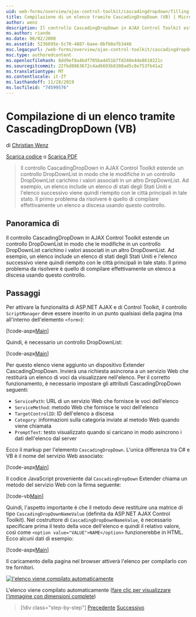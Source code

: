 ```yaml
---
uid: web-forms/overview/ajax-control-toolkit/cascadingdropdown/filling-a-list-using-cascadingdropdown-vb
title: Compilazione di un elenco tramite CascadingDropDown (VB) | Microsoft Docs
author: wenz
description: Il controllo CascadingDropDown in AJAX Control Toolkit estende un controllo DropDownList in modo che le modifiche in un controllo DropDownList carichino i valori associati in un altr...
ms.author: riande
ms.date: 06/02/2008
ms.assetid: 5236695e-5c70-4887-baee-0bfb0afb3448
msc.legacyurl: /web-forms/overview/ajax-control-toolkit/cascadingdropdown/filling-a-list-using-cascadingdropdown-vb
msc.type: authoredcontent
ms.openlocfilehash: 8dd9ef8a4bdf705ba4451b7fd240e4de8618221c
ms.sourcegitcommit: 22fbd8863672c4ad6693b8388ad5c8e753fb41a2
ms.translationtype: MT
ms.contentlocale: it-IT
ms.lasthandoff: 11/28/2019
ms.locfileid: "74599576"
---
```

# <a name="filling-a-list-using-cascadingdropdown-vb"></a>Compilazione di un elenco tramite CascadingDropDown (VB)

di [Christian Wenz](https://github.com/wenz)

[Scarica codice](https://download.microsoft.com/download/9/0/7/907760b1-2c60-4f81-aeb6-ca416a573b0d/cascadingdropdown0.vb.zip) o [Scarica PDF](https://download.microsoft.com/download/2/d/c/2dc10e34-6983-41d4-9c08-f78f5387d32b/cascadingdropdown0VB.pdf)

> Il controllo CascadingDropDown in AJAX Control Toolkit estende un controllo DropDownList in modo che le modifiche in un controllo DropDownList carichino i valori associati in un altro DropDownList. Ad esempio, un elenco include un elenco di stati degli Stati Uniti e l'elenco successivo viene quindi riempito con le città principali in tale stato. Il primo problema da risolvere è quello di compilare effettivamente un elenco a discesa usando questo controllo.

## <a name="overview"></a>Panoramica di

Il controllo CascadingDropDown in AJAX Control Toolkit estende un controllo DropDownList in modo che le modifiche in un controllo DropDownList carichino i valori associati in un altro DropDownList. Ad esempio, un elenco include un elenco di stati degli Stati Uniti e l'elenco successivo viene quindi riempito con le città principali in tale stato. Il primo problema da risolvere è quello di compilare effettivamente un elenco a discesa usando questo controllo.

## <a name="steps"></a>Passaggi

Per attivare la funzionalità di ASP.NET AJAX e di Control Toolkit, il controllo `ScriptManager` deve essere inserito in un punto qualsiasi della pagina (ma all'interno dell'elemento `<form>`):

[!code-aspx[Main](filling-a-list-using-cascadingdropdown-vb/samples/sample1.aspx)]

Quindi, è necessario un controllo DropDownList:

[!code-aspx[Main](filling-a-list-using-cascadingdropdown-vb/samples/sample2.aspx)]

Per questo elenco viene aggiunto un dispositivo Extender CascadingDropDown. Invierà una richiesta asincrona a un servizio Web che restituirà un elenco di voci da visualizzare nell'elenco. Per il corretto funzionamento, è necessario impostare gli attributi CascadingDropDown seguenti:

- `ServicePath`: URL di un servizio Web che fornisce le voci dell'elenco
- `ServiceMethod`: metodo Web che fornisce le voci dell'elenco
- `TargetControlID`: ID dell'elenco a discesa
- `Category`: informazioni sulla categoria inviate al metodo Web quando viene chiamata
- `PromptText`: testo visualizzato quando si caricano in modo asincrono i dati dell'elenco dal server

Ecco il markup per l'elemento `CascadingDropDown`. L'unica differenza tra C# e VB è il nome del servizio Web associato:

[!code-aspx[Main](filling-a-list-using-cascadingdropdown-vb/samples/sample3.aspx)]

Il codice JavaScript proveniente dal `CascadingDropDown` Extender chiama un metodo del servizio Web con la firma seguente:

[!code-vb[Main](filling-a-list-using-cascadingdropdown-vb/samples/sample4.vb)]

Quindi, l'aspetto importante è che il metodo deve restituire una matrice di tipo `CascadingDropDownNameValue` (definita da ASP.NET AJAX Control Toolkit). Nel costruttore di `CascadingDropDownNameValue`, è necessario specificare prima il testo della voce dell'elenco e quindi il relativo valore, così come `<option value="VALUE">NAME</option>` funzionerebbe in HTML. Ecco alcuni dati di esempio:

[!code-aspx[Main](filling-a-list-using-cascadingdropdown-vb/samples/sample5.aspx)]

Il caricamento della pagina nel browser attiverà l'elenco per compilarlo con tre fornitori.

[![l'elenco viene compilato automaticamente](filling-a-list-using-cascadingdropdown-vb/_static/image2.png)](filling-a-list-using-cascadingdropdown-vb/_static/image1.png)

L'elenco viene compilato automaticamente ([fare clic per visualizzare l'immagine con dimensioni complete](filling-a-list-using-cascadingdropdown-vb/_static/image3.png))

> [!div class="step-by-step"]
> [Precedente](using-auto-postback-with-cascadingdropdown-cs.md)
> [Successivo](using-cascadingdropdown-with-a-database-vb.md)
